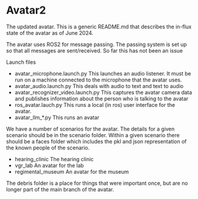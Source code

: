 # Avatar2
The updated avatar. This is a generic README.md that describes the in-flux state of the avatar as of June 2024.

The avatar uses ROS2 for message passing. The passing system is set up so that all messages are sent/received. So far this has not been an issue

Launch files
- avatar_microphone.launch.py This launches an audio listener. It must be run on a machine connected to the microphone that the avatar uses.
- avatar_audio.launch.py This deals with audio to text and text to audio
- avatar_recognizer_video.launch.py This captures the avatar camera data and publishes information about the person who is talking to the avatar
- ros_avatar.lauch.py This runs a local (in ros) user interface for the avatar.
- avatar_llm_*.py This runs an avatar

We have a number of scenarios for the avatar. The details for a given scenario should be in the scenario folder. Within a given scenario there should be a faces folder which includes the pkl and json representation of the known people of the scenario.
- hearing_clinic The hearing clinic
- vgr_lab An avatar for the lab
- regimental_museum An avatar for the museum

The debris folder is a place for things that were important once, but are no longer part of the main branch of the avatar.



